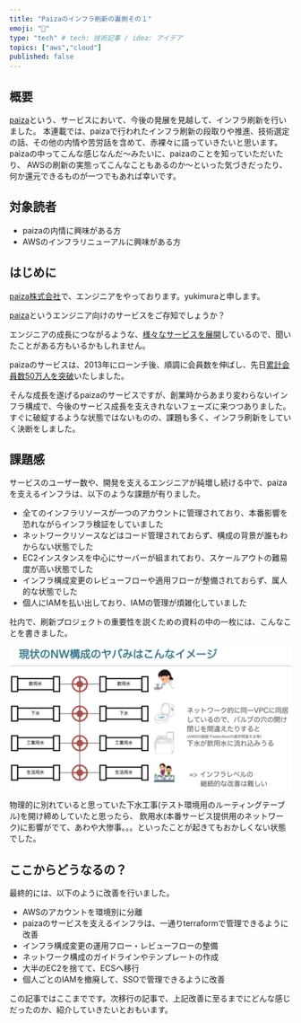```yaml
---
title: "Paizaのインフラ刷新の裏側その１"
emoji: "👏"
type: "tech" # tech: 技術記事 / idea: アイデア
topics: ["aws","cloud"]
published: false
---
```


## 概要

[paiza](https://paiza.jp)という、サービスにおいて、今後の発展を見越して、インフラ刷新を行いました。
本連載では、paizaで行われたインフラ刷新の段取りや推進、技術選定の話、その他の内情や苦労話を含めて、赤裸々に語っていきたいと思います。
paizaの中ってこんな感じなんだ〜みたいに、paizaのことを知っていただいたり、
AWSの刷新の実態ってこんなこともあるのか〜といった気づきだったり、何か還元できるものが一つでもあれば幸いです。

## 対象読者

- paizaの内情に興味がある方
- AWSのインフラリニューアルに興味がある方

## はじめに

[paiza株式会社](https://www.paiza.co.jp/)で、エンジニアをやっております。yukimuraと申します。

[paiza](https://paiza.jp)というエンジニア向けのサービスをご存知でしょうか？

エンジニアの成長につながるような、[様々なサービスを展開](https://www.paiza.co.jp/service/)しているので、聞いたことがある方もいるかもしれません。

paizaのサービスは、2013年にローンチ後、順調に会員数を伸ばし、先日[累計会員数50万人を突破](https://paiza.jp/pages/users/half-million/)いたしました。

そんな成長を遂げるpaizaのサービスですが、創業時からあまり変わらないインフラ構成で、今後のサービス成長を支えきれないフェーズに来つつありました。
すぐに破綻するような状態ではないものの、課題も多く、インフラ刷新をしていく決断をしました。

## 課題感

サービスのユーザー数や、開発を支えるエンジニアが純増し続ける中で、paizaを支えるインフラは、以下のような課題が有りました。

- 全てのインフラリソースが一つのアカウントに管理されており、本番影響を恐れながらインフラ検証をしていました
- ネットワークリソースなどはコード管理されておらず、構成の背景が誰もわからない状態でした
- EC2インスタンスを中心にサーバーが組まれており、スケールアウトの難易度が高い状態でした
- インフラ構成変更のレビューフローや適用フローが整備されておらず、属人的な状態でした
- 個人にIAMを払い出しており、IAMの管理が煩雑化していました

社内で、刷新プロジェクトの重要性を説くための資料の中の一枚には、こんなことを書きました。

![NW構成のやばみ](/images/yukimura_infra_renewal_1/Image_2023-02-28_22-57-09.png)

物理的に別れていると思っていた下水工事(テスト環境用のルーティングテーブル)を開け締めしていたと思ったら、
飲用水(本番サービス提供用のネットワーク)に影響がでて、あわや大惨事。。。といったことが起きてもおかしくない状態でした。

## ここからどうなるの？

最終的には、以下のように改善を行いました。

- AWSのアカウントを環境別に分離
- paizaのサービスを支えるインフラは、一通りterraformで管理できるように改善
- インフラ構成変更の運用フロー・レビューフローの整備
- ネットワーク構成のガイドラインやテンプレートの作成
- 大半のEC2を捨てて、ECSへ移行
- 個人ごとのIAMを撤廃して、SSOで管理できるように改善

この記事ではここまでです。次移行の記事で、上記改善に至るまでにどんな感じだったのか、紹介していきたいとおもいます。